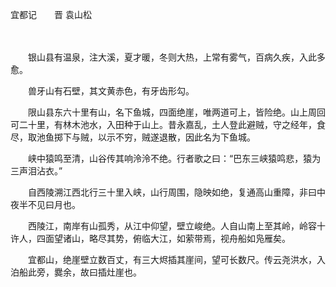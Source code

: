 宜都记　　晋 袁山松

　　

　　银山县有温泉，注大溪，夏才暖，冬则大热，上常有雾气，百病久疾，入此多愈。

　　兽牙山有石壁，其文黄赤色，有牙齿形勾。

　　限山县东六十里有山，名下鱼城，四面绝崖，唯两道可上，皆险绝。山上周回可二十里，有林木池水，入田种于山上。昔永嘉乱，土人登此避贼，守之经年，食尽，取池鱼掷下与贼，以示不穷，贼遂退散，因此名为下鱼城。

　　峡中猿鸣至清，山谷传其响泠泠不绝。行者歌之曰：“巴东三峡猿鸣悲，猿为三声泪沾衣。”

　　自西陵溯江西北行三十里入峡，山行周围，隐映如绝，复通高山重障，非曰中夜半不见曰月也。

　　西陵江，南岸有山孤秀，从江中仰望，壁立峻绝。人自山南上至其岭，岭容十许人，四面望诸山，略尽其势，俯临大江，如萦带焉，视舟船如凫雁矣。

　　宜都山，绝崖壁立数百丈，有三大烬插其崖间，望可长数尺。传云尧洪水，入泊船此旁，爨余，故曰插灶崖也。
